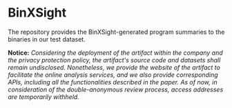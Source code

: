 # BinXSight

The repository provides the BinXSight-generated program summaries to the binaries in our test dataset.

**Notice:** *Considering the deployment of the artifact within the company and the privacy protection policy, the artifact's source code and datasets shall remain undisclosed. Nonetheless, we provide the website of the artifact to facilitate the online analysis services, and we also provide corresponding APIs, including all the functionalities described in the paper. As of now, in consideration of the double-anonymous review process, access addresses are temporarily withheld.*
